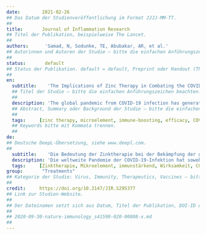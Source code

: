 ```yaml
---
date:        2021-02-26
## Das Datum der Studienveröffentlichung im Format JJJJ-MM-TT.
##
title:       Journal of Inflammation Research
## Titel der Publikation, beispielweise The Lancet.
##
authors:      'Samad, N, Sodunke, TE, Abubakar, AR, et al.'
## Autorinnen und Autoren der Studie – bitte die einfachen Anführungszeichen beachten!
##
status:       default
## Status der Publikation. default = default, Preprint oder Handout (Thesenpapier)
##
en:
  subtitle:    'The Implications of Zinc Therapy in Combating the COVID-19 Global Pandemic'
  ## Titel der Studie – bitte die einfachen Anführungszeichen beachten!
  ##
  description: 'The global pandemic from COVID-19 infection has generated significant public health concerns, both health-wise and economically. There is no specific pharmacological antiviral therapeutic option to date available for COVID-19 management. Also, there is an urgent need to discover effective medicines, prevention, and control methods because of the harsh death toll from this novel coronavirus infection. Acute respiratory tract infections, significantly lower respiratory tract infections, and pneumonia are the primary cause of millions of deaths worldwide. The role of micronutrients, including trace elements, boosted the human immune system and was well established. Several vitamins such as vitamin A, B6, B12, C, D, E, and folate; microelement including zinc, iron, selenium, magnesium, and copper; omega-3 fatty acids as eicosapentaenoic acid and docosahexaenoic acid plays essential physiological roles in promoting the immune system. Furthermore, zinc is an indispensable microelement essential for a thorough enzymatic physiological process. It also helps regulate gene-transcription such as DNA replication, RNA transcription, cell division, and cell activation in the human biological system. Subsequently, zinc, together with natural scavenger cells and neutrophils, are also involved in developing cells responsible for regulating nonspecific immunity. The modern food habit often promotes zinc deficiency; as such, quite a few COVID-19 patients presented to hospitals were frequently diagnosed as zinc deficient. Earlier studies documented that zinc deficiency predisposes patients to a viral infection such as herpes simplex, common cold, hepatitis C, severe acute respiratory syndrome coronavirus (SARS-CoV-1), the human immunodeficiency virus (HIV) because of reducing antiviral immunity. This manuscript aimed to discuss the various roles played by zinc in the management of COVID-19 infection.'
  ## Abstract, Summary oder Background der Studie – bitte die einfachen Anführungszeichen beachten!
  ##
  tags:     [zinc therapy, microelement, immune-boosting, efficacy, COVID-19, viral infections, pneumonia, pandemic]
  ## Keywords bitte mit Kommata trennen.
  ##
de: 
## Deutsche DeepL-Übersetzung, siehe www.deepl.com.
##
  subtitle:    'Die Bedeutung der Zinktherapie bei der Bekämpfung der globalen Pandemie COVID-19'
  description: 'Die weltweite Pandemie der COVID-19-Infektion hat sowohl in gesundheitlicher als auch in wirtschaftlicher Hinsicht erhebliche Probleme für die öffentliche Gesundheit mit sich gebracht. Bislang gibt es keine spezifische pharmakologische antivirale Therapieoption für das COVID-19-Management. Angesichts der hohen Zahl von Todesfällen durch diese neuartige Coronavirus-Infektion müssen dringend wirksame Arzneimittel sowie Präventions- und Kontrollmethoden entwickelt werden. Akute Atemwegsinfektionen, insbesondere Infektionen der unteren Atemwege, und Lungenentzündungen sind weltweit die Hauptursache für Millionen von Todesfällen. Die Rolle von Mikronährstoffen, einschließlich Spurenelementen, die das menschliche Immunsystem stärken, ist hinlänglich bekannt. Mehrere Vitamine wie Vitamin A, B6, B12, C, D, E und Folsäure, Mikroelemente wie Zink, Eisen, Selen, Magnesium und Kupfer sowie Omega-3-Fettsäuren wie Eicosapentaensäure und Docosahexaensäure spielen eine wesentliche physiologische Rolle bei der Förderung des Immunsystems. Darüber hinaus ist Zink ein unverzichtbares Mikroelement, das für einen umfassenden enzymatischen physiologischen Prozess unerlässlich ist. Es trägt auch zur Regulierung der Gentranskription bei, z. B. der DNA-Replikation, der RNA-Transkription, der Zellteilung und der Zellaktivierung im menschlichen biologischen System. Zusammen mit natürlichen Fresszellen und Neutrophilen ist Zink auch an der Entwicklung von Zellen beteiligt, die für die Regulierung der unspezifischen Immunität zuständig sind. Die modernen Ernährungsgewohnheiten begünstigen häufig einen Zinkmangel; daher wurde bei zahlreichen COVID-19-Patienten, die in Krankenhäusern vorgestellt wurden, häufig ein Zinkmangel diagnostiziert. Frühere Studien haben gezeigt, dass ein Zinkmangel Patienten für Virusinfektionen wie Herpes simplex, Erkältung, Hepatitis C, das schwere akute respiratorische Syndrom (SARS-CoV-1) und das humane Immundefizienzvirus (HIV) prädisponiert, weil er die antivirale Immunität verringert. In diesem Manuskript sollen die verschiedenen Rollen von Zink bei der Behandlung von COVID-19-Infektionen erörtert werden.'
  tags:     [Zinktherapie, Mikroelement, immunstärkend, Wirksamkeit, COVID-19, virale Infektionen, Lungenentzündung, Pandemie]
group:       "Treatments"
## Kategorie der Studie: Virus, Immunity, Therapeutics, Vaccines – bitte die Anführungszeichen beachten!
##
credit:     https://doi.org/10.2147/JIR.S295377
## Link zur Studien-Website.
##
## Der Dateinamen setzt sich aus Datum, Titel der Publikation, DOI-ID der Studie (nach dem letzten Slash) und der Dateiendung zusammen. Bitte den Unterstrich vor der DOI-ID beachten!
##
## 2020-09-30-nature-immunology_s41590-020-00808-x.md
##
---
```

<object data="{{ page.link }}" style='height:calc(100vh - 400px); width: 100%' type='application/pdf'></object>